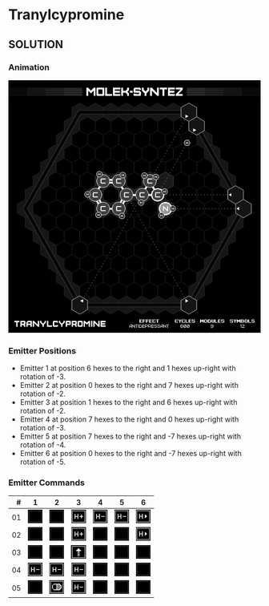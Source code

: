 # Tranylcypromine

## SOLUTION

### Animation

![Solution](./../gifs/09/SOLUTION.gif)

### Emitter Positions

- Emitter 1 at position 6 hexes to the right and 1 hexes up-right with rotation of -3.
- Emitter 2 at position 0 hexes to the right and 7 hexes up-right with rotation of -2.
- Emitter 3 at position 1 hexes to the right and 6 hexes up-right with rotation of -2.
- Emitter 4 at position 7 hexes to the right and 0 hexes up-right with rotation of -3.
- Emitter 5 at position 7 hexes to the right and -7 hexes up-right with rotation of -4.
- Emitter 6 at position 0 hexes to the right and -7 hexes up-right with rotation of -5.

### Emitter Commands

|  # | 1                                                     | 2                                                     | 3                                                     | 4                                                     | 5                                                     | 6                                                   |
|---:|:-----------------------------------------------------:|:-----------------------------------------------------:|:-----------------------------------------------------:|:-----------------------------------------------------:|:-----------------------------------------------------:|:---------------------------------------------------:|
| 01 | ![NONE](./../instructions/NONE.png)                   | ![NONE](./../instructions/NONE.png)                   | ![ADD_H_ATOM](./../instructions/ADD_H_ATOM.png)       | ![REMOVE_H_ATOM](./../instructions/REMOVE_H_ATOM.png) | ![REMOVE_H_ATOM](./../instructions/REMOVE_H_ATOM.png) | ![SHUNT_H_ATOM](./../instructions/SHUNT_H_ATOM.png) |
| 02 | ![NONE](./../instructions/NONE.png)                   | ![NONE](./../instructions/NONE.png)                   | ![ADD_H_ATOM](./../instructions/ADD_H_ATOM.png)       | ![NONE](./../instructions/NONE.png)                   | ![NONE](./../instructions/NONE.png)                   | ![SHUNT_H_ATOM](./../instructions/SHUNT_H_ATOM.png) |
| 03 | ![NONE](./../instructions/NONE.png)                   | ![NONE](./../instructions/NONE.png)                   | ![PUSH_TARGET](./../instructions/PUSH_TARGET.png)     | ![NONE](./../instructions/NONE.png)                   | ![NONE](./../instructions/NONE.png)                   | ![NONE](./../instructions/NONE.png)                 |
| 04 | ![REMOVE_H_ATOM](./../instructions/REMOVE_H_ATOM.png) | ![REMOVE_H_ATOM](./../instructions/REMOVE_H_ATOM.png) | ![REMOVE_H_ATOM](./../instructions/REMOVE_H_ATOM.png) | ![NONE](./../instructions/NONE.png)                   | ![NONE](./../instructions/NONE.png)                   | ![NONE](./../instructions/NONE.png)                 |
| 05 | ![NONE](./../instructions/NONE.png)                   | ![OUTPUT_TARGET](./../instructions/OUTPUT_TARGET.png) | ![REMOVE_H_ATOM](./../instructions/REMOVE_H_ATOM.png) | ![NONE](./../instructions/NONE.png)                   | ![NONE](./../instructions/NONE.png)                   | ![NONE](./../instructions/NONE.png)                 |

